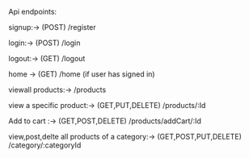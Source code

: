 Api endpoints: 

signup:->  (POST) /register

login:->   (POST) /login

logout:->  (GET) /logout

home ->   (GET) /home (if user has signed in)

viewall products:->  /products

view a specific product:-> (GET,PUT,DELETE) /products/:Id

Add to cart :-> (GET,POST,DELETE) /products/addCart/:Id

view,post,delte all products of a category:-> (GET,POST,PUT,DELETE) /category/:categoryId
